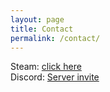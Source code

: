 ```yaml
---
layout: page
title: Contact
permalink: /contact/
---
```


Steam: [click here](https://steamcommunity.com/id/katalam/)<br/>
Discord: [Server invite](https://discord.gg/HbA93HK)
